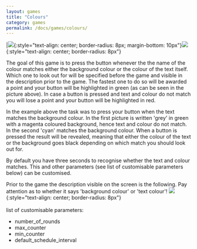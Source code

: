 ```yaml
---
layout: games
title: "Colours"
category: games
permalink: /docs/games/colours/
---
```


|![]({{site.baseurl|append:"/assets/img/g_colours0.jpg"}}){:style="text-align: center; border-radius: 8px; margin-bottom: 10px"}![]({{site.baseurl|append:"/assets/img/g_colours1.jpg"}}){:style="text-align: center; border-radius: 8px"}

The goal of this game is to press the button whenever the the name of the colour matches either the background colour or the colour of the text itself. Which one to look out for will be specified before the game and visible in the description prior to the game. The fastest one to do so will be awarded a point and your button will be highlighted in green (as can be seen in the picture above). In case a button is pressed and text and colour do not match you will lose a point and your button will be highlighted in red.

In the example above the task was to press your button when the text matches the background colour. In the first picture is written 'grey' in green with a magenta coloured background, hence text and colour do not match. In the second 'cyan' matches the background colour. When a button is pressed the result will be revealed, meaning that either the colour of the text or the background goes black depending on which match you should look out for.

By default you have three seconds to recognise whether the text and colour matches. This and other parameters (see list of customisable parameters below) can be customised.

Prior to the game the description visible on the screen is the following. Pay attention as to whether it says 'background colour' or 'text colour'!
![]({{site.baseurl|append:"/assets/img/d_colours0.jpg"}}){:style="text-align: center; border-radius: 8px"}
<br>
<br>
list of customisable parameters:
- number_of_rounds
- max_counter
- min_counter
- default_schedule_interval
